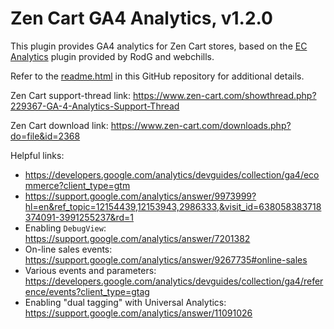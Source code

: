 # Zen Cart GA4 Analytics, v1.2.0
This plugin provides GA4 analytics for Zen Cart stores, based on the [EC Analytics](https://www.zen-cart.com/downloads.php?do=file&id=1997) plugin provided by RodG and webchills.

Refer to the [readme.html](https://htmlpreview.github.io/?https://github.com/lat9/ga4-analytics/blob/ga4-main/readme.html) in this GitHub repository for additional details.

Zen Cart support-thread link: https://www.zen-cart.com/showthread.php?229367-GA-4-Analytics-Support-Thread

Zen Cart download link: https://www.zen-cart.com/downloads.php?do=file&id=2368

Helpful links:
- https://developers.google.com/analytics/devguides/collection/ga4/ecommerce?client_type=gtm
- https://support.google.com/analytics/answer/9973999?hl=en&ref_topic=12154439,12153943,2986333,&visit_id=638058383718374091-3991255237&rd=1
- Enabling `DebugView`: https://support.google.com/analytics/answer/7201382
- On-line sales events: https://support.google.com/analytics/answer/9267735#online-sales
- Various events and parameters: https://developers.google.com/analytics/devguides/collection/ga4/reference/events?client_type=gtag
- Enabling "dual tagging" with Universal Analytics: https://support.google.com/analytics/answer/11091026
